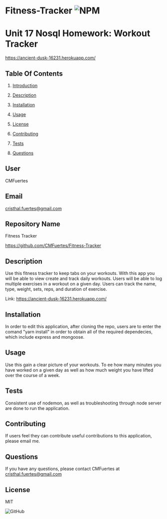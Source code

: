 # Fitness-Tracker ![NPM](https://img.shields.io/npm/l/sta)


# Unit 17 Nosql Homework: Workout Tracker

https://ancient-dusk-16231.herokuapp.com/


## Table Of Contents 

1) [Introduction](#user) 

2) [Description](#description)

3) [Installation](#installation)

4) [Usage](#usage)

5) [License](#license)

6) [Contributing](#contributing)

7) [Tests](#tests)

7) [Questions](#questions)
## User

CMFuertes

## Email

cristhal.fuertes@gmail.com

## Repository Name

Fitness Tracker 

https://github.com/CMFuertes/Fitness-Tracker

## Description

Use this fitness tracker to keep tabs on your workouts. With this app you will be able to view create and track daily workouts. Users will be able to log multiple exercises in a workout on a given day. Users can track the name, type, weight, sets, reps, and duration of exercise. 


Link: https://ancient-dusk-16231.herokuapp.com/

## Installation

In order to edit this application, after cloning the repo, users are to enter the comand "yarn install" in order to obtain all of the required dependecies, which include express and mongoose. 

## Usage

Use this gain a clear picture of your workouts. To ee how many minutes you have worked on a given day as well as how much weight you have lifted over the course of a week. 

## Tests

Consistent use of nodemon, as well as troubleshooting through node server are done to run the application. 

## Contributing

If users feel they can contribute useful contributions to this application, please email me. 

## Questions

If you have any questions, please contact CMFuertes at cristhal.fuertes@gmail.com

## License

MIT

![GitHub](https://github.com/CMFuertes/Fitness-Tracker)